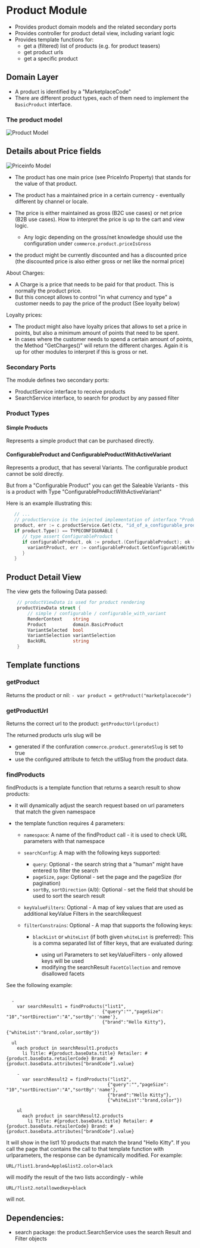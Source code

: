 # Product Module

* Provides product domain models and the related secondary ports
* Provides controller for product detail view, including variant logic
* Provides template functions for:
    * get a (filtered) list of products (e.g. for product teasers)
    * get product urls
    * get a specific product

## Domain Layer
* A product is identified by a "MarketplaceCode"
* There are different product types, each of them need to implement the `BasicProduct` interface.

### The product model
![Product Model](product_model.png)

## Details about Price fields

![Priceinfo Model](price_display.png)

* The product has one main price (see PriceInfo Property) that stands for the value of that product.
* The product has a maintained price in a certain currency - eventually different by channel or locale.
* The price is either maintained as gross (B2C use cases) or net price (B2B use cases). How to interpret the price is up to the cart and view logic. 
    * Any logic depending on the gross/net knowledge should use the configuration under `commerce.product.priceIsGross`

* the product might be currently discounted and has a discounted price (the discounted price is also either gross or net like the normal price)

About Charges:
* A Charge is a price that needs to be paid for that product. This is normally the product price.
* But this concept allows to control "in what currency and type" a customer needs to pay the price of the product (See loyalty below)

Loyalty prices:
* The product might also have loyalty prices that allows to set a price in points, but also a minimum amount of points that need to be spent.
* In cases where the customer needs to spend a certain amount of points, the Method "GetCharges()" will return the different charges. Again it is up for other modules to interpret if this is gross or net.

### Secondary Ports
The module defines two secondary ports:

* ProductService interface to receive products
* SearchService interface, to search for product by any passed filter

### Product Types

#### Simple Products
Represents a simple product that can be purchased directly.

#### ConfigurableProduct and ConfigurableProductWithActiveVariant
Represents a product, that has several Variants. The configurable product cannot be sold directly.

But from a "Configurable Product" you can get the Saleable Variants - this is a product with Type "ConfigurableProductWithActiveVariant"

Here is an example illustrating this:

```go
   // ...
   // productService is the injected implementation of interface "ProductService"
   product, err := c.productService.Get(ctx, "id_of_a_configurable_product")
   if product.Type() == TYPECONFIGURABLE {
      // type assert ConfigurableProduct
      if configurableProduct, ok := product.(ConfigurableProduct); ok {
        variantProduct, err := configurableProduct.GetConfigurableWithActiveVariant("id_of_an_variant")
      }
   }
```

## Product Detail View

The view gets the following Data passed:

```go
    // productViewData is used for product rendering
    productViewData struct {
        // simple / configurable / configurable_with_variant
        RenderContext    string
        Product          domain.BasicProduct
        VariantSelected  bool
        VariantSelection variantSelection
        BackURL          string
    }
```

## Template functions

### getProduct

Returns the product or nil:
`- var product = getProduct("marketplacecode")`


### getProductUrl

Returns the correct url to the product:
`getProductUrl(product)`

The returned products urls slug will be

* generated if the confuration `commerce.product.generateSlug` is set to true
* use the configured attribute to fetch the utlSlug from the product data.

### findProducts

findProducts is a template function that returns a search result to show products:

* it will dynamically adjust the search request based on url parameters that match the given namespace
* the template function requires 4 parameters:

    * `namespace`: A name of the findProduct call - it is used to check URL parameters with that namespace
    * `searchConfig`: A map with the following keys supported:
    
        * `query`: Optional - the search string that a "human" might have entered to filter the search
        * `pageSize`, `page`: Optional - set the page and the pageSize (for pagination)
        * `sortBy`, `sortDirection` (`A`/`D`): Optional - set the field that should be used to sort the search result
        
    * `keyValueFilters`: Optional - A map of key values that are used as additional keyValue Filters in the searchRequest
    * `filterConstrains`: Optional - A map that supports the following keys:
    
        * `blackList` or `whiteList` (if both given `whiteList` is preferred): This is a comma separated list of filter keys, that are evaluated during:
        
            * using url Parameters to set keyValueFilters - only allowed keys will be used
            * modifying the searchResult `FacetCollection` and remove disallowed facets

See the following example:

```pug

  - 
    var searchResult1 = findProducts("list1",
                                    {"query":"","pageSize": "10","sortDirection":"A","sortBy":'name'},
                                    {"brand":"Hello Kitty"},
                                    {"whiteList":"brand,color,sortBy"})

  ul
    each product in searchResult1.products
      li Title: #{product.baseData.title} Retailer: #{product.baseData.retailerCode} Brand: #{product.baseData.attributes["brandCode"].value}
      
    - 
      var searchResult2 = findProducts("list2",
                                      {"query":"","pageSize": "10","sortDirection":"A","sortBy":'name'},
                                      {"brand":"Hello Kitty"},
                                      {"whiteList":"brand,color"})
  
    ul
      each product in searchResult2.products
        li Title: #{product.baseData.title} Retailer: #{product.baseData.retailerCode} Brand: #{product.baseData.attributes["brandCode"].value}
```

It will show in the list1 10 products that match the brand "Hello Kitty".
If you call the page that contains the call to that template function with urlparameters, the response can be dynamically modified.
For example:

`URL/?list1.brand=Apple&list2.color=black`

will modify the result of the two lists accordingly - while

`URL/?list2.notallowedkey=black`

will not.


## Dependencies:
* search package: the product.SearchService uses the search Result and Filter objects
